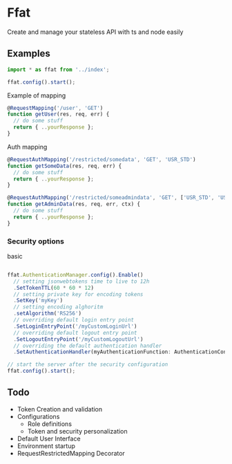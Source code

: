 # Ffat
Create and manage your stateless API with ts and node easily

## Examples
```typescript
import * as ffat from '../index';

ffat.config().start();
```

Example of mapping

```typescript
@RequestMapping('/user', 'GET')
function getUser(res, req, err) {
  // do some stuff
  return { ..yourResponse };
}
```
Auth mapping

```typescript
@RequestAuthMapping('/restricted/somedata', 'GET', 'USR_STD')
function getSomeData(res, req, err) {
  // do some stuff
  return { ..yourResponse };
}

@RequestAuthMapping('/restricted/someadmindata', 'GET', ['USR_STD', 'USR_ADM'])
function getAdminData(res, req, err, ctx) {
  // do some stuff
  return { ..yourResponse };
}
```

### Security options
basic
```typescript

ffat.AuthenticationManager.config().Enable()
  // setting jsonwebtokens time to live to 12h
  .SetTokenTTL(60 * 60 * 12)
  // setting private key for encoding tokens
  .SetKey('myKey')
  // setting encoding alghoritm
  .setAlgorithm('RS256')
  // overriding default login entry point
  .SetLoginEntryPoint('/myCustomLoginUrl')
  // overriding default logout entry point
  .SetLogoutEntryPoint('/myCustomLogoutUrl')
  // overriding the default authentication handler
  .SetAuthenticationHandler(myAuthenticationFunction: AuthenticationContext);

// start the server after the security configuration
ffat.config().start();

```

## Todo
* Token Creation and validation
* Configurations
    * Role definitions
    * Token and security personalization
* Default User Interface
* Environment startup
* RequestRestrictedMapping Decorator
